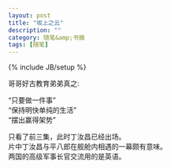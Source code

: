```yaml
---
layout: post
title: "坂上之云"
description: ""
category: 随笔&amp;书摘
tags: [随笔]
---
```

{% include JB/setup %}

哥哥好古教育弟弟真之:

“只要做一件事”<br />
“保持明快单纯的生活”<br />
“摆出赢得架势”<br />

只看了前三集，此时丁汝昌已经出场。<br />
片中丁汝昌与平八郎在舰舱内相遇的一幕颇有意味。<br />
两国的高级军事长官交流用的是英语。<br />

<!--
我倒是对日本人眼中的国人是何印象颇感兴趣。
日本人的眼中的国人印象是否真实客观，并不是最主要的。至于故意的贬损或奉承则不再考虑范围之内。关键是印象本身，无论拔高或是贬低。
都源自某种认识与了解。
知己知彼，百战不殆。对敌人尤其尤其要尊重。
互联网上骂声一片，我却感到国人的浅薄与狭隘。

关于日本的明治维新，总会在心中激起波澜。这是一段什么样的历史呢？人们忍受着旧传统被撕裂的痛苦，奋不顾身投入到新的世界。
这不单单只是日本人的，也是人的，不只是整体体的，也是个体的。这种精神让人不断前进。
-->